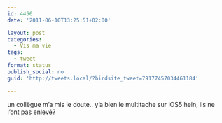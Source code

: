 ```yaml
---
id: 4456
date: '2011-06-10T13:25:51+02:00'

layout: post
categories:
  - Vis ma vie
tags:
  - tweet
format: status
publish_social: no
guid: 'http://tweets.local/?birdsite_tweet=79177457034461184'

---
```


un collègue m’a mis le doute.. y’a bien le multitache sur iOS5 hein, ils ne l’ont pas enlevé?